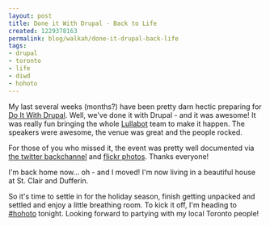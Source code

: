 ```yaml
--- 
layout: post
title: Done it With Drupal - Back to Life
created: 1229378163
permalink: blog/walkah/done-it-drupal-back-life
tags: 
- drupal
- toronto
- life
- diwd
- hohoto
---
```

My last several weeks (months?) have been pretty darn hectic preparing for <a href="http://www.doitwithdrupal.com/">Do It With Drupal</a>. Well, we've done it with Drupal - and it was awesome! It was really fun bringing the whole <a href="http://www.lullabot.com/">Lullabot</a> team to make it happen. The speakers were awesome, the venue was great and the people rocked.

For those of you who missed it, the event was pretty well documented via <a href="http://search.twitter.com/search?q=%23diwd">the twitter backchannel</a> and <a href="http://flickr.com/photos/tags/diwd">flickr photos</a>. Thanks everyone!

I'm back home now... oh - and I moved! I'm now living in a beautiful house at St. Clair and Dufferin.

So it's time to settle in for the holiday season, finish getting unpacked and settled and enjoy a little breathing room. To kick it off, I'm heading to <a href="http://hohoto.ca/">#hohoto</a> tonight. Looking forward to partying with my local Toronto people!
